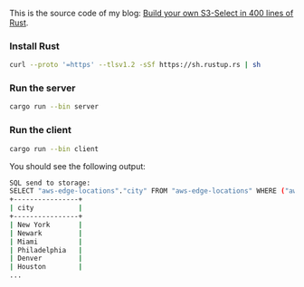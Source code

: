 This is the source code of my blog: [Build your own S3-Select in 400 lines of Rust](https://blog.xiangpeng.systems/posts/build-s3-select/).

### Install Rust

```bash
curl --proto '=https' --tlsv1.2 -sSf https://sh.rustup.rs | sh
```

### Run the server 

```bash
cargo run --bin server
```

### Run the client

```bash
cargo run --bin client
```

You should see the following output:

```bash
SQL send to storage: 
SELECT "aws-edge-locations"."city" FROM "aws-edge-locations" WHERE ("aws-edge-locations"."country" = 'United States')
+----------------+
| city           |
+----------------+
| New York       |
| Newark         |
| Miami          |
| Philadelphia   |
| Denver         |
| Houston        |
...
```












